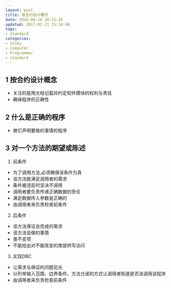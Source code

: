 ```yaml
---
layout: post
title: 按合约设计概念
date: 2016-08-10 20:12:20
updated: 2017-02-21 15:14:46
tags:
- Standard
categories:
- Study
- Computer
- Programmer
- standard
---
```


## 1 按合约设计概念

- 关注的是用文档记载并约定软件模块的权利与责任
- 确保程序的正确性
## 2 什么是正确的程序

- 做它声明要做的事情的程序

## 3 对一个方法的期望或陈述

1. 前条件
- 为了调用方法,必须确保该条件为真
- 该方法能满足调用者的需求
- 条件被违反时坚决不调用
- 调用者要负责传递正确数据的责任
- 满足数据传入参数是正确的
- 由调用者来负责检查前条件

2. 后条件
- 该方法保证会完成的需求
- 该方法会做的事情
- 类不变项
- 不能给出对不能改变的类提供写访问

3. 实现DBC
- 让需求与保证的问题见光
- 以列举输入范围、边界条件、方法允诺的方式让调用者知道是否该调用该程序
- 由调用者来负责检查前条件